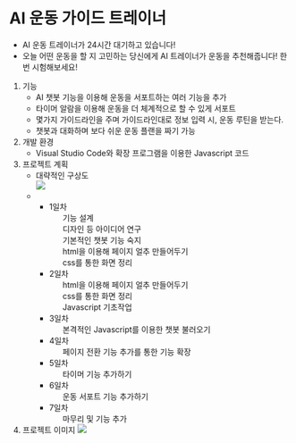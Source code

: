 # AI 운동 가이드 트레이너
<ul>
  <li>AI 운동 트레이너가 24시간 대기하고 있습니다!</li>
  <li>오늘 어떤 운동을 할 지 고민하는 당신에게 AI 트레이너가 운동을 추천해줍니다! 한 번 시험해보세요!</li>
</ul>
<ol>
  <li>
    기능
    <ul>
      <li>AI 챗봇 기능을 이용해 운동을 서포트하는 여러 기능을 추가</li>
      <li>타이머 알람을 이용해 운동을 더 체계적으로 할 수 있게 서포트</li>
      <li>몇가지 가이드라인을 주며 가이드라인대로 정보 입력 시, 운동 루틴을 받는다.</li>
      <li>챗봇과 대화하며 보다 쉬운 운동 플랜을 짜기 가능</li>
    </ul>
  </li>
  <li>
    개발 환경
    <ul>
      <li>Visual Studio Code와 확장 프로그램을 이용한 Javascript 코드</li>
    </ul>
  </li>
  <li>
    프로젝트 계획
    <ul>
      <li>
        대략적인 구상도<br>
        <img src="https://github.com/Kimchanyang524/ChatGPT_project/assets/105031421/a28b2ed6-b843-4722-bb0c-69e5319b1c7e">
      </li>
      <li>
        <ul>
          <li>
            1일차
            <ul>기능 설계</ul>
            <ul>디자인 등 아이디어 연구</ul>
            <ul>기본적인 챗봇 기능 숙지</ul>
            <ul>html을 이용해 페이지 얼추 만들어두기</ul>
            <ul>css를 통한 화면 정리</ul>
          </li>
          <li>
            2일차
            <ul>html을 이용해 페이지 얼추 만들어두기</ul>
            <ul>css를 통한 화면 정리</ul>
            <ul>Javascript 기초작업</ul>
          </li>
          <li>
            3일차
            <ul>본격적인 Javascript를 이용한 챗봇 불러오기</ul>
          </li>
          <li>
            4일차
            <ul>페이지 전환 기능 추가를 통한 기능 확장</ul>
          </li>
          <li>
            5일차
            <ul>타이머 기능 추가하기</ul>
          </li>
          <li>
            6일차
            <ul>운동 서포트 기능 추가하기</ul>
          </li>
          <li>
            7일차
            <ul>마무리 및 기능 추가</ul>
          </li>
        </ul>
      </li>
    </ul>
  </li>
  <li>
    프로젝트 이미지
    <img src="https://github.com/Kimchanyang524/ChatGPT_project/assets/105031421/2a636ad2-6a5a-42b7-90eb-ddd996bbdecd">
  </li>
</ol>


